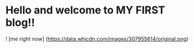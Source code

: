 # Hello and welcome to MY FIRST blog!! 
! [me right now] (https://data.whicdn.com/images/307955614/original.png)
